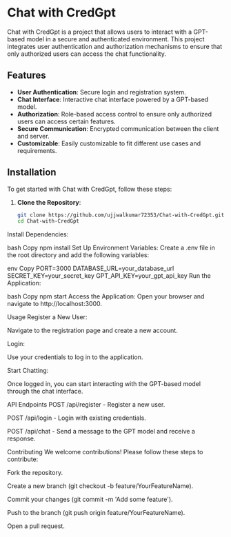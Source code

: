 
# Chat with CredGpt

Chat with CredGpt is a project that allows users to interact with a GPT-based model in a secure and authenticated environment. This project integrates user authentication and authorization mechanisms to ensure that only authorized users can access the chat functionality.

## Features

- **User Authentication**: Secure login and registration system.
- **Chat Interface**: Interactive chat interface powered by a GPT-based model.
- **Authorization**: Role-based access control to ensure only authorized users can access certain features.
- **Secure Communication**: Encrypted communication between the client and server.
- **Customizable**: Easily customizable to fit different use cases and requirements.

## Installation

To get started with Chat with CredGpt, follow these steps:

1. **Clone the Repository**:
   ```bash
   git clone https://github.com/ujjwalkumar72353/Chat-with-CredGpt.git
   cd Chat-with-CredGpt
Install Dependencies:

bash
Copy
npm install
Set Up Environment Variables:
Create a .env file in the root directory and add the following variables:

env
Copy
PORT=3000
DATABASE_URL=your_database_url
SECRET_KEY=your_secret_key
GPT_API_KEY=your_gpt_api_key
Run the Application:

bash
Copy
npm start
Access the Application:
Open your browser and navigate to http://localhost:3000.

Usage
Register a New User:

Navigate to the registration page and create a new account.

Login:

Use your credentials to log in to the application.

Start Chatting:

Once logged in, you can start interacting with the GPT-based model through the chat interface.

API Endpoints
POST /api/register - Register a new user.

POST /api/login - Login with existing credentials.

POST /api/chat - Send a message to the GPT model and receive a response.

Contributing
We welcome contributions! Please follow these steps to contribute:

Fork the repository.

Create a new branch (git checkout -b feature/YourFeatureName).

Commit your changes (git commit -m 'Add some feature').

Push to the branch (git push origin feature/YourFeatureName).

Open a pull request.

